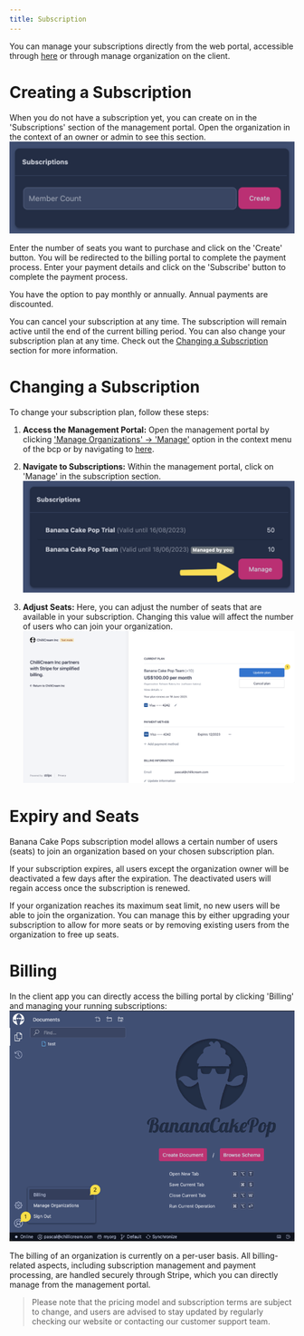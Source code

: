```yaml
---
title: Subscription 
---
```


You can manage your subscriptions directly from the web portal, accessible through [here](https://identity.chillicream.com/Organization) or through manage organization on the client.

# Creating a Subscription

When you do not have a subscription yet, you can create on in the 'Subscriptions' section of the management portal. Open the organization in the context of an owner or admin to see this section.
![Screenshot showing the subscription](./images/subscription-2.png)

Enter the number of seats you want to purchase and click on the 'Create' button. You will be redirected to the billing portal to complete the payment process.
Enter your payment details and click on the 'Subscribe' button to complete the payment process.

You have the option to pay monthly or annually. Annual payments are discounted.

You can cancel your subscription at any time. The subscription will remain active until the end of the current billing period. You can also change your subscription plan at any time. Check out the [Changing a Subscription](#changing-a-subscription) section for more information.

# Changing a Subscription

To change your subscription plan, follow these steps:

1. **Access the Management Portal:** Open the management portal by clicking ['Manage Organizations' -> 'Manage'](/docs/bananacakepop/v2/organizations#managing-organizations) option in the context menu of the bcp or by navigating to [here](https://identity.chillicream.com/Organizations).

2. **Navigate to Subscriptions:** Within the management portal, click on 'Manage' in the subscription section.
![Screenshot showing the subscription](images/subscription-3.png)

3. **Adjust Seats:** Here, you can adjust the number of seats that are available in your subscription. Changing this value will affect the number of users who can join your organization.
![Screenshot showing the subscription](images/subscription-4.png)

# Expiry and Seats

Banana Cake Pops subscription model allows a certain number of users (seats) to join an organization based on your chosen subscription plan.

If your subscription expires, all users except the organization owner will be deactivated a few days after the expiration. The deactivated users will regain access once the subscription is renewed.

If your organization reaches its maximum seat limit, no new users will be able to join the organization. You can manage this by either upgrading your subscription to allow for more seats or by removing existing users from the organization to free up seats.

# Billing
In the client app you can directly access the billing portal by clicking 'Billing' and managing your running subscriptions:
![Description of visualization: Screenshot showing the subscription](images/subscription-1.png)

The billing of an organization is currently on a per-user basis. All billing-related aspects, including subscription management and payment processing, are handled securely through Stripe, which you can directly manage from the management portal.

> Please note that the pricing model and subscription terms are subject to change, and users are advised to stay updated by regularly checking our website or contacting our customer support team.

